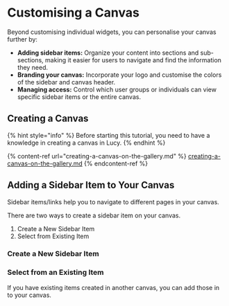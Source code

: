 # Customising a Canvas

Beyond customising individual widgets, you can personalise your canvas further by:

* **Adding sidebar items:** Organize your content into sections and sub-sections, making it easier for users to navigate and find the information they need.
* **Branding your canvas:** Incorporate your logo and customise the colors of the sidebar and canvas header.
* **Managing access:** Control which user groups or individuals can view specific sidebar items or the entire canvas.

## Creating a Canvas

{% hint style="info" %}
Before starting this tutorial, you need to have a knowledge in creating a canvas in Lucy.
{% endhint %}

{% content-ref url="creating-a-canvas-on-the-gallery.md" %}
[creating-a-canvas-on-the-gallery.md](creating-a-canvas-on-the-gallery.md)
{% endcontent-ref %}

## Adding a Sidebar Item to Your Canvas

Sidebar items/links help you to navigate to different pages in your canvas.

There are two ways to create a sidebar item on your canvas.

1. Create a New Sidebar Item
2. Select from Existing Item

### Create a New Sidebar Item



### Select from an Existing Item

If you have existing items created in another canvas, you can add those in to your canvas.
